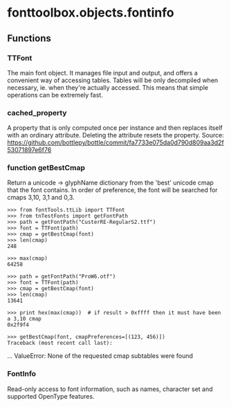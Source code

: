 # fonttoolbox.objects.fontinfo


## Functions

### TTFont
The main font object. It manages file input and output, and offers
	a convenient way of accessing tables.
	Tables will be only decompiled when necessary, ie. when they're actually
	accessed. This means that simple operations can be extremely fast.
### cached_property
A property that is only computed once per instance and then replaces itself
with an ordinary attribute. Deleting the attribute resets the property.
Source: https://github.com/bottlepy/bottle/commit/fa7733e075da0d790d809aa3d2f53071897e6f76
### function getBestCmap
Return a unicode -> glyphName dictionary from the 'best' unicode cmap that the font
contains. In order of preference, the font will be searched for cmaps 3,10, 3,1 and 0,3.


    >>> from fontTools.ttLib import TTFont
    >>> from tnTestFonts import getFontPath
    >>> path = getFontPath("CusterRE-RegularS2.ttf")
    >>> font = TTFont(path)
    >>> cmap = getBestCmap(font)
    >>> len(cmap)
    248

    >>> max(cmap)
    64258

    >>> path = getFontPath("ProW6.otf")
    >>> font = TTFont(path)
    >>> cmap = getBestCmap(font)
    >>> len(cmap)
    13641

    >>> print hex(max(cmap))  # if result > 0xffff then it must have been a 3,10 cmap
    0x2f9f4

    >>> getBestCmap(font, cmapPreferences=[(123, 456)])
    Traceback (most recent call last):
...
ValueError: None of the requested cmap subtables were found
### FontInfo
Read-only access to font information, such as names, character set and supported
OpenType features.
